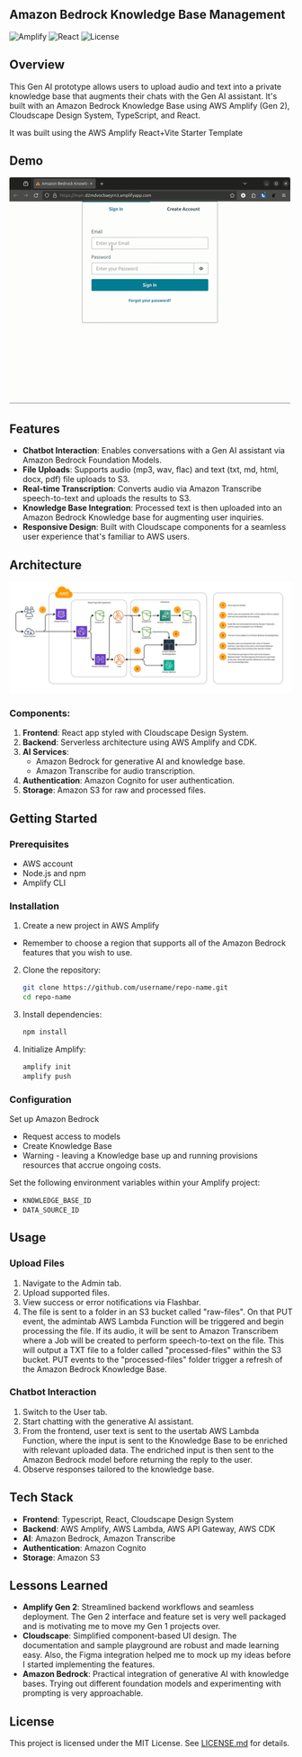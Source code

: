 ## Amazon Bedrock Knowledge Base Management

![Amplify](https://img.shields.io/badge/AWS-Amplify-orange?style=flat-square) ![React](https://img.shields.io/badge/React-v17-blue?style=flat-square) ![License](https://img.shields.io/github/license/RoyCodes/bedrock-kb-prototype?style=flat-square)

## Overview

This Gen AI prototype allows users to upload audio and text into a private knowledge base that augments their chats with the Gen AI assistant. It's built with an Amazon Bedrock Knowledge Base using AWS Amplify (Gen 2), Cloudscape Design System, TypeScript, and React. 

It was built using the AWS Amplify React+Vite Starter Template

## Demo

![Prototype Demo](src/assets/bedrock-kb-prototype-demo.gif)

## Features

- **Chatbot Interaction**: Enables conversations with a Gen AI assistant via Amazon Bedrock Foundation Models.
- **File Uploads**: Supports audio (mp3, wav, flac) and text (txt, md, html, docx, pdf) file uploads to S3.
- **Real-time Transcription**: Converts audio via Amazon Transcribe speech-to-text and uploads the results to S3.
- **Knowledge Base Integration**: Processed text is then uploaded into an Amazon Bedrock Knowledge base for augmenting user inquiries. 
- **Responsive Design**: Built with Cloudscape components for a seamless user experience that's familiar to AWS users.

## Architecture

![Architecture Diagram](src/assets/reference-architecture.png)

### Components:

1. **Frontend**: React app styled with Cloudscape Design System.
2. **Backend**: Serverless architecture using AWS Amplify and CDK.
3. **AI Services**:
   - Amazon Bedrock for generative AI and knowledge base.
   - Amazon Transcribe for audio transcription.
4. **Authentication**: Amazon Cognito for user authentication.
5. **Storage**: Amazon S3 for raw and processed files.

## Getting Started

### Prerequisites

- AWS account
- Node.js and npm
- Amplify CLI

### Installation

1. Create a new project in AWS Amplify
- Remember to choose a region that supports all of the Amazon Bedrock features that you wish to use.

2. Clone the repository:
   ```bash
   git clone https://github.com/username/repo-name.git
   cd repo-name
   ```
3. Install dependencies:
   ```bash
   npm install
   ```
4. Initialize Amplify:
   ```bash
   amplify init
   amplify push
   ```

### Configuration

Set up Amazon Bedrock
- Request access to models
- Create Knowledge Base
- Warning - leaving a Knowledge base up and running provisions resources that accrue ongoing costs.

Set the following environment variables within your Amplify project:
- `KNOWLEDGE_BASE_ID`
- `DATA_SOURCE_ID`

## Usage

### Upload Files

1. Navigate to the Admin tab.
2. Upload supported files.
3. View success or error notifications via Flashbar.
4. The file is sent to a folder in an S3 bucket called "raw-files". On that PUT event, the admintab AWS Lambda Function will be triggered and begin processing the file. If its audio, it will be sent to Amazon Transcribem where a Job will be created to perform speech-to-text on the file. This will output a TXT file to a folder called "processed-files" within the S3 bucket. PUT events to the "processed-files" folder trigger a refresh of the Amazon Bedrock Knowledge Base.

### Chatbot Interaction

1. Switch to the User tab.
2. Start chatting with the generative AI assistant.
3. From the frontend, user text is sent to the usertab AWS Lambda Function, where the input is sent to the Knowledge Base to be enriched with relevant uploaded data. The endriched input is then sent to the Amazon Bedrock model before returning the reply to the user.
3. Observe responses tailored to the knowledge base.

## Tech Stack

- **Frontend**: Typescript, React, Cloudscape Design System
- **Backend**: AWS Amplify, AWS Lambda, AWS API Gateway, AWS CDK
- **AI**: Amazon Bedrock, Amazon Transcribe
- **Authentication**: Amazon Cognito
- **Storage**: Amazon S3

## Lessons Learned

- **Amplify Gen 2**: Streamlined backend workflows and seamless deployment. The Gen 2 interface and feature set is very well packaged and is motivating me to move my Gen 1 projects over.
- **Cloudscape**: Simplified component-based UI design. The documentation and sample playground are robust and made learning easy. Also, the Figma integration helped me to mock up my ideas before I started implementing the features.
- **Amazon Bedrock**: Practical integration of generative AI with knowledge bases. Trying out different foundation models and experimenting with prompting is very approachable.

## License
This project is licensed under the MIT License. See [LICENSE.md](LICENSE.md) for details.